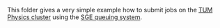 This folder gives a very simple example how to submit jobs on the [TUM Physics cluster](https://wiki.tum.de/display/nat/PH+Theory+Cluster) using the
[SGE queuing system](https://wiki.tum.de/display/nat/SGE+queuing+system).
